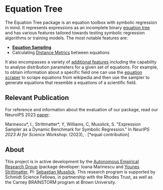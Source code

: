 # Equation Tree

The Equation Tree package is an equation toolbox with symbolic regression in mind. It represents expressions as an incomplete binary [equation tree](user-guide/equation-formats.md) and has various features tailored towards testing symbolic regression algorithms or training models. The most notable features are:

- [**Equation Sampling**](user-guide/equation-sampling.md)
- Calculating [Distance Metrics](user-guide/distance-metrics.md) between equations

It also encompasses a variety of [additional features](user-guide/additional-features.md) including the capability to analyse distribution parameters for a given set of equations. For example, to obtain information about a specific field one can use the [equation scraper](https://autoresearch.github.io/equation-scraper/tutorials/equation_scraper_tutorial/) to scrape equations from wikipedia and then use the sampler to generate equations that resemble a equations of a scientific field. 

## Relevant Publication

For reference and information about the evaluation of our package, read our NeuroIPS 2023 [paper](https://openreview.net/forum?id=i3PecpoiPG):

Marinescu\*, I., Strittmatter\*, Y, Williams, C, Musslick, S. "Expression Sampler as a Dynamic Benchmark for Symbolic Regression." In *NeurIPS 2023 AI for Science Workshop*. (2023), . [*equal contribution]

## About

This project is in active development by
the <a href="https://musslick.github.io/AER_website/Research.html">Autonomous Empirical Research
Group</a>
(package developer: Ioana Marinescu and <a href="https://younesstrittmatter.github.io/">Younes Strittmatter</a>,
PI: <a href="https://smusslick.com/">Sebastian Musslick</a>. This research program is supported by
Schmidt Science Fellows, in partnership with the Rhodes Trust, as well as the Carney BRAINSTORM
program at Brown University.




